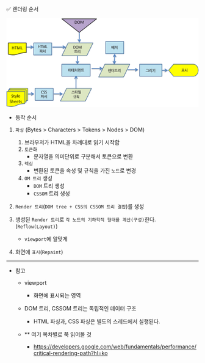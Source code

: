 ✅ 렌더링 순서

![webkit](/resources/webkit.png)

- 동작 순서

1. `파싱` (Bytes > Characters > Tokens > Nodes > DOM)

   1. 브라우저가 HTML을 차례대로 읽기 시작함
   2. `토큰화`
      - 문자열을 의미단위로 구분해서 토큰으로 변환
   3. `렉싱`
      - 변환된 토큰을 속성 및 규칙을 가진 `노드`로 변경
   4. `OM 트리` 생성
      - `DOM` 트리 생성
      - `CSSOM` 트리 생성

2. `Render 트리`(`DOM tree + CSS의 CSSOM 트리 결합`)를 생성
3. 생성된 `Render 트리`로 `각 노드의 기하학적 형태를 계산(구성)`한다. (`Reflow(Layout)`)
   - `viewport`에 알맞게
4. 화면에 `표시`(`Repaint`)

<hr />

- 참고

  - viewport

    - 화면에 표시되는 영역

  - DOM 트리, CSSOM 트리는 독립적인 데이터 구조

    - HTML 파싱과, CSS 파싱은 별도의 스레드에서 실행된다.

  - \*\* 여기 목차별로 쭉 읽어볼 것
    - https://developers.google.com/web/fundamentals/performance/critical-rendering-path?hl=ko
